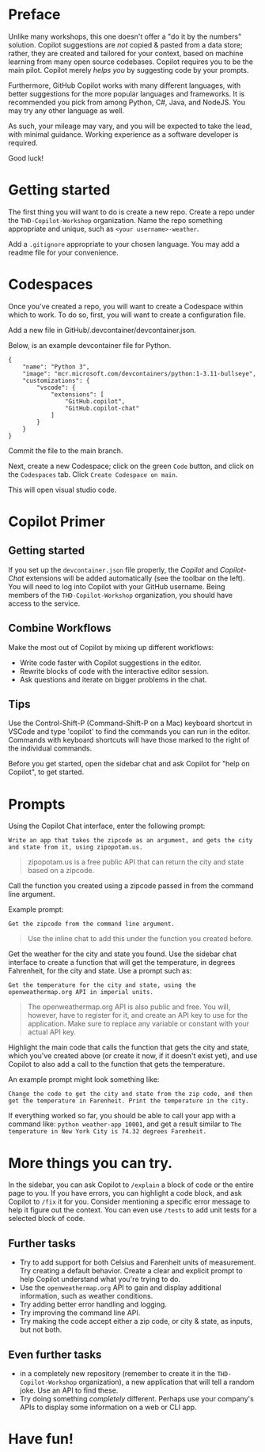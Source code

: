 # Preface
Unlike many workshops, this one doesn't offer a "do it by the numbers" solution. Copilot suggestions are *not* copied & pasted from a data store; rather, they are created and tailored for your context, based on machine learning from many open source codebases. Copilot requires you to be the main pilot. Copilot merely *helps you* by suggesting code by your prompts.

Furthermore, GitHub Copilot works with many different languages, with better suggestions for the more popular languages and frameworks. It is recommended you pick from among Python, C#, Java, and NodeJS. You may try any other language as well.

As such, your mileage may vary, and you will be expected to take the lead, with minimal guidance. Working experience as a software developer is required.

Good luck!

# Getting started
The first thing you will want to do is create a new repo. Create a repo under the `THD-Copilot-Workshop` organization. Name the repo something appropriate and unique, such as `<your username>-weather`.

Add a `.gitignore` appropriate to your chosen language. You may add a readme file for your convenience. 

# Codespaces
Once you've created a repo, you will want to create a Codespace within which to work. To do so, first, you will want to create a configuration file. 

Add a new file in GitHub/.devcontainer/devcontainer.json.

Below, is an example devcontainer file for Python.
```
{
	"name": "Python 3",
	"image": "mcr.microsoft.com/devcontainers/python:1-3.11-bullseye",
	"customizations": {
		"vscode": {
			"extensions": [
				"GitHub.copilot",
				"GitHub.copilot-chat"
			]
		}
	}
}
```
Commit the file to the main branch.

Next, create a new Codespace; click on the green `Code` button, and click on the `Codespaces` tab. Click `Create Codespace on main`. 

This will open visual studio code.

# Copilot Primer
## Getting started
If you set up the `devcontainer.json` file properly, the *Copilot* and *Copilot-Chat* extensions will be added automatically (see the toolbar on the left). You will need to log into Copilot with your GitHub username. Being members of the `THD-Copilot-Workshop` organization, you should have access to the service.

## Combine Workflows
Make the most out of Copilot by mixing up different workflows:
- Write code faster with Copilot suggestions in the editor.
- Rewrite blocks of code with the interactive editor session.
- Ask questions and iterate on bigger problems in the chat.

## Tips
Use the Control-Shift-P (Command-Shift-P on a Mac) keyboard shortcut in VSCode and type 'copilot' to find the commands you can run in the editor. Commands with keyboard shortcuts will have those marked to the right of the individual commands.

Before you get started, open the sidebar chat and ask  Copilot for "help on Copilot", to get started. 

# Prompts
Using the Copilot Chat interface, enter the following prompt:
```
Write an app that takes the zipcode as an argument, and gets the city and state from it, using zipopotam.us.
```
> zipopotam.us is a free public API that can return the city and state based on a zipcode.

Call the function you created using a zipcode passed in from the command line argument.

Example prompt:
```
Get the zipcode from the command line argument.
```
> Use the inline chat to add this under the function you created before.

Get the weather for the city and state you found.
Use the sidebar chat interface to create a function that will get the temperature, in degrees Fahrenheit, for the city and state.
Use a prompt such as:
```
Get the temperature for the city and state, using the openweathermap.org API in imperial units.
```
> The openweathermap.org API is also public and free. You will, however, have to register for it, and create an API key to use for the application. Make sure to replace any variable or constant with your actual API key.

Highlight the main code that calls the function that gets the city and state, which you've created above (or create it now, if it doesn't exist yet), and use Copilot to also add a call to the function that gets the temperature.

An example prompt might look something like:
```
Change the code to get the city and state from the zip code, and then get the temperature in Farenheit. Print the temperature in the city.
```

If everything worked so far, you should be able to call your app with a command like: `python weather-app 10001`, and get a result similar to `The temperature in New York City is 74.32 degrees Farenheit.`

# More things you can try.
In the sidebar, you can ask Copilot to `/explain` a block of code or the entire page to you. If you have errors, you can highlight a code block, and ask Copilot to `/fix` it for you. Consider mentioning a specific error message to help it figure out the context.
You can even use `/tests` to add unit tests for a selected block of code.

## Further tasks
- Try to add support for both Celsius and Farenheit units of measurement. Try creating a default behavior. Create a clear and explicit prompt to help Copilot understand what you're trying to do.
- Use the `openweathermap.org` API to gain and display additional information, such as weather conditions.
- Try adding better error handling and logging.
- Try improving the command line API.
- Try making the code accept either a zip code, or city & state, as inputs, but not both.

## Even further tasks
- in a completely new repository (remember to create it in the `THD-Copilot-Workshop` organization), a new application that will tell a random joke. Use an API to find these.
- Try doing something  *completely* different. Perhaps use your company's APIs to display some information on a web or CLI app.

# Have fun!
